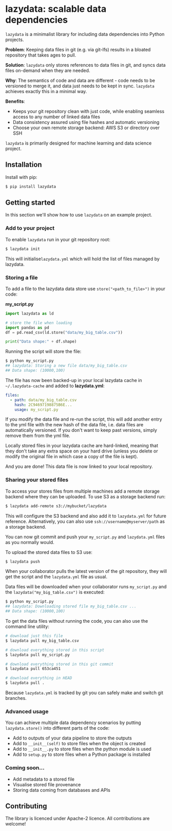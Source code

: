 # lazydata: scalable data dependencies

`lazydata` is a minimalist library for including data dependencies into Python projects. 

**Problem**: Keeping data files in git (e.g. via git-lfs) results in a bloated repository that takes ages to pull.   

**Solution**: `lazydata` only stores references to data files in git, and syncs data files on-demand when they are needed.

**Why**: The semantics of code and data are different - code needs to be versioned to merge it, and data just needs to be kept in sync. `lazydata` achieves exactly this in a minimal way.    

**Benefits**:

- Keeps your git repository clean with just code, while enabling seamless access to any number of linked data files 
- Data consistency assured using file hashes and automatic versioning
- Choose your own remote storage backend: AWS S3 or directory over SSH

`lazydata` is primarily designed for machine learning and data science project.  

## Installation

Install with pip:

```bash
$ pip install lazydata
```
## Getting started 

In this section we'll show how to use `lazydata` on an example project.

### Add to your project

To enable `lazydata` run in your git repository root:

```bash
$ lazydata init 
```

This will initialise`lazydata.yml` which will hold the list of files managed by lazydata. 

### Storing a file

To add a file to the lazydata data store use `store("<path_to_file>")` in your code:

**my_script.py**
```python
import lazydata as ld

# store the file when loading  
import pandas as pd
df = pd.read_csv(ld.store("data/my_big_table.csv"))

print("Data shape:" + df.shape)

```

Running the script will store the file:

```bash
$ python my_script.py
## lazydata: Storing a new file data/my_big_table.csv
## Data shape: (10000,100)
```

The file has now been backed-up in your local lazydata cache in `~/.lazydata-cache` and added to **lazydata.yml**:
```yaml
files:
  - path: data/my_big_table.csv
    hash: 2C94697198875B6E...
    usage: my_script.py

```

If you modify the data file and re-run the script, this will add another entry to the yml file with the new hash of the data file, i.e. data files are automatically versioned. If you don't want to keep past versions, simply remove them from the yml file. 

Locally stored files in your lazydata cache are hard-linked, meaning that they don't take any extra space on your hard drive (unless you delete or modify the original file in which case a copy of the file is kept). 

And you are done! This data file is now linked to your local repository.

### Sharing your stored files

To access your stores files from multiple machines add a remote storage backend where they can be uploaded. To use S3 as a storage backend run:

```bash
$ lazydata add-remote s3://mybucket/lazydata
```

This will configure the S3 backend and also add it to `lazydata.yml` for future reference. Alternatively, you can also use `ssh://username@myserver/path` as a storage backend.

You can now git commit and push your  `my_script.py` and `lazydata.yml` files as you normally would. 
 
To upload the stored data files to S3 use:

```bash
$ lazydata push
```

When your collaborator pulls the latest version of the git repository, they will get the script and the `lazydata.yml` file as usual.  

Data files will be downloaded when your collaborator runs `my_script.py` and the `lazydata("my_big_table.csv")` is executed:

```bash
$ python my_script.py
## lazydata: Downloading stored file my_big_table.csv ...
## Data shape: (10000,100)
``` 

To get the data files without running the code, you can also use the command line utility:

```bash
# download just this file
$ lazydata pull my_big_table.csv

# download everything stored in this script
$ lazydata pull my_script.py

# download everything stored in this git commit
$ lazydata pull 653ca451

# download everything in HEAD
$ lazydata pull .
```

Because `lazydata.yml` is tracked by git you can safely make and switch git branches. 

### Advanced usage

You can achieve multiple data dependency scenarios by putting `lazydata.store()` into different parts of the code:

- Add to outputs of your data pipeline to store the outputs
- Add to `__init__(self)` to store files when the object is created
- Add to `__init__.py` to store files when the python module is used
- Add to `setup.py` to store files when a Python package is installed

### Coming soon... 

- Add metadata to a stored file
- Visualise stored file provenance
- Storing data coming from databases and APIs

## Contributing

The library is licenced under Apache-2 licence. All contributions are welcome!
   